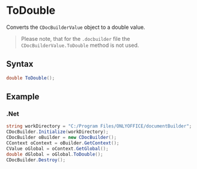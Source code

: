 # ToDouble

Converts the `CDocBuilderValue` object to a double value.

> Please note, that for the `.docbuilder` file the `CDocBuilderValue.ToDouble` method is not used.

## Syntax

```cs
double ToDouble();
```

## Example

### .Net

```cs
string workDirectory = "C:/Program Files/ONLYOFFICE/documentBuilder";
CDocBuilder.Initialize(workDirectory);
CDocBuilder oBuilder = new CDocBuilder();
CContext oContext = oBuilder.GetContext();
CValue oGlobal = oContext.GetGlobal();
double dGlobal = oGlobal.ToDouble();
CDocBuilder.Destroy();
```
